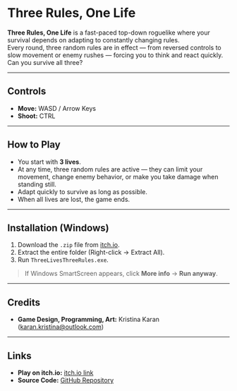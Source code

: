# Three Rules, One Life

**Three Rules, One Life** is a fast-paced top-down roguelike where your survival depends on adapting to constantly changing rules.  
Every round, three random rules are in effect — from reversed controls to slow movement or enemy rushes — forcing you to think and react quickly. Can you survive all three?

---

##  Controls
- **Move:** WASD / Arrow Keys
- **Shoot:** CTRL

---

## How to Play
- You start with **3 lives**.
- At any time, three random rules are active — they can limit your movement, change enemy behavior, or make you take damage when standing still.
- Adapt quickly to survive as long as possible.
- When all lives are lost, the game ends.

---

##  Installation (Windows)
1. Download the `.zip` file from [itch.io](https://your-itch-link-here).
2. Extract the entire folder (Right-click → Extract All).
3. Run `ThreeLivesThreeRules.exe`.
> If Windows SmartScreen appears, click **More info** → **Run anyway**.

---

##  Credits
- **Game Design, Programming, Art:** Kristina Karan (karan.kristina@outlook.com)
  

---

##  Links
- **Play on itch.io:** [itch.io link](https://your-itch-link-here)
- **Source Code:** [GitHub Repository](https://github.com/KristinaKaran/ThreeLivesThreeRules)
